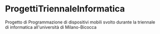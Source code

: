 # ProgettiTriennaleInformatica
Progetto di Programmazione di dispositivi mobili svolto durante la triennale di informatica all'università di Milano-Bicocca
